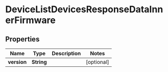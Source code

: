 

# DeviceListDevicesResponseDataInnerFirmware


## Properties

| Name | Type | Description | Notes |
|------------ | ------------- | ------------- | -------------|
|**version** | **String** |  |  [optional] |



